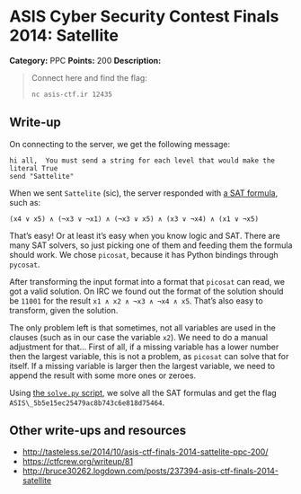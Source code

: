 # ASIS Cyber Security Contest Finals 2014: Satellite

**Category:** PPC
**Points:** 200
**Description:**

> Connect here and find the flag:
>
> ```bash
> nc asis-ctf.ir 12435
> ```

## Write-up

On connecting to the server, we get the following message:

```
hi all,  You must send a string for each level that would make the literal True
send "Sattelite"
```

When we sent `Sattelite` (sic), the server responded with [a SAT formula](https://en.wikipedia.org/wiki/Boolean_satisfiability_problem), such as:

```
(x4 ∨ x5) ∧ (¬x3 ∨ ¬x1) ∧ (¬x3 ∨ x5) ∧ (x3 ∨ ¬x4) ∧ (x1 ∨ ¬x5)
```

That’s easy! Or at least it’s easy when you know logic and SAT. There are many SAT solvers, so just picking one of them and feeding them the formula should work. We chose `picosat`, because it has Python bindings through `pycosat`.

After transforming the input format into a format that `picosat` can read, we got a valid solution. On IRC we found out the format of the solution should be `11001` for the result `x1 ∧ x2 ∧ ¬x3 ∧ ¬x4 ∧ x5`. That’s also easy to transform, given the solution.

The only problem left is that sometimes, not all variables are used in the clauses (such as in our case the variable `x2`). We need to do a manual adjustment for that… First of all, if a missing variable has a lower number then the largest variable, this is not a problem, as `picosat` can solve that for itself. If a missing variable is larger then the largest variable, we need to append the result with some more ones or zeroes.

Using [the `solve.py` script](solve.py), we solve all the SAT formulas and get the flag `ASIS\_5b5e15ec25479ac8b743c6e818d75464`.

## Other write-ups and resources

* <http://tasteless.se/2014/10/asis-ctf-finals-2014-sattelite-ppc-200/>
* <https://ctfcrew.org/writeup/81>
* <http://bruce30262.logdown.com/posts/237394-asis-ctf-finals-2014-satellite>
